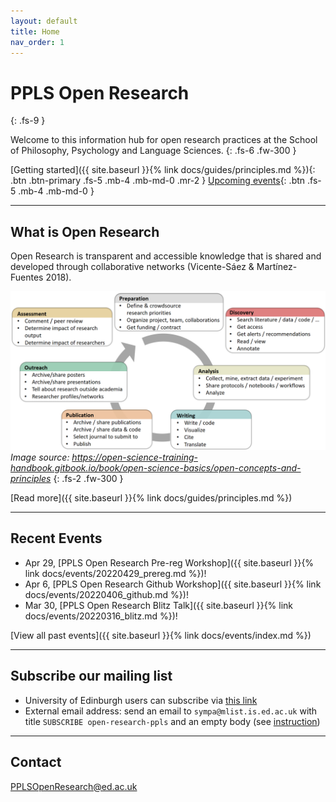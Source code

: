 ```yaml
---
layout: default
title: Home
nav_order: 1
---
```


# PPLS Open Research
{: .fs-9 }

Welcome to this information hub for open research practices at the School of Philosophy, Psychology and Language Sciences.
{: .fs-6 .fw-300 }

[Getting started]({{ site.baseurl }}{% link docs/guides/principles.md %}){: .btn .btn-primary .fs-5 .mb-4 .mb-md-0 .mr-2 } [Upcoming events](#upcoming-events){: .btn .fs-5 .mb-4 .mb-md-0 }

---

## What is Open Research

Open Research is transparent and accessible knowledge that is shared and developed through collaborative networks (Vicente-Sáez & Martínez-Fuentes 2018).

![](assets/images/ResearchCycle.png)
*Image source: https://open-science-training-handbook.gitbook.io/book/open-science-basics/open-concepts-and-principles*
{: .fs-2 .fw-300 }

[Read more]({{ site.baseurl }}{% link docs/guides/principles.md %})

---

## Recent Events

* Apr 29, [PPLS Open Research Pre-reg Workshop]({{ site.baseurl }}{% link docs/events/20220429_prereg.md %})!
* Apr 6, [PPLS Open Research Github Workshop]({{ site.baseurl }}{% link docs/events/20220406_github.md %})!
* Mar 30, [PPLS Open Research Blitz Talk]({{ site.baseurl }}{% link docs/events/20220316_blitz.md %})!

[View all past events]({{ site.baseurl }}{% link docs/events/index.md %})

---

## Subscribe our mailing list

- University of Edinburgh users can subscribe via [this link](https://mlist.is.ed.ac.uk/lists/info/open-research-ppls)
- External email address: send an email to `sympa@mlist.is.ed.ac.uk` with title `SUBSCRIBE open-research-ppls` and an empty body (see [instruction](https://www.ed.ac.uk/information-services/computing/comms-and-collab/email/lists/sympa/subscribe))

---
## Contact

PPLSOpenResearch@ed.ac.uk
